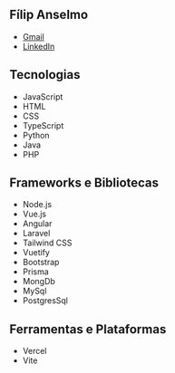 ## Fílip Anselmo
- [Gmail](filipanselmoalvesdasilva870@gmail.com)
- [LinkedIn](www.linkedin.com/in/fílip-anselmo-04b651152)

## Tecnologias
- JavaScript
- HTML
- CSS
- TypeScript
- Python
- Java
- PHP

## Frameworks e Bibliotecas
- Node.js
- Vue.js
- Angular
- Laravel
- Tailwind CSS
- Vuetify
- Bootstrap
- Prisma
- MongDb
- MySql
- PostgresSql

## Ferramentas e Plataformas
- Vercel
- Vite

